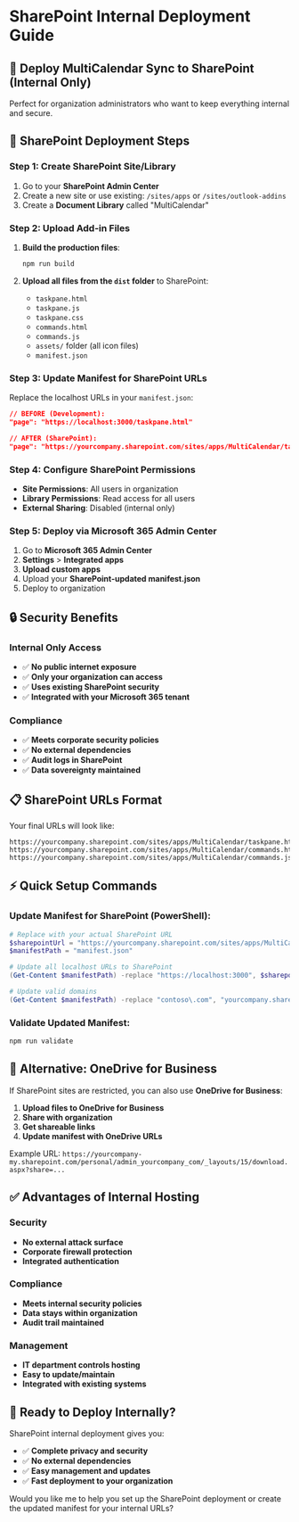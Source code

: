 # SharePoint Internal Deployment Guide

## 🏢 Deploy MultiCalendar Sync to SharePoint (Internal Only)

Perfect for organization administrators who want to keep everything internal and secure.

## 🚀 SharePoint Deployment Steps

### Step 1: Create SharePoint Site/Library
1. Go to your **SharePoint Admin Center**
2. Create a new site or use existing: `/sites/apps` or `/sites/outlook-addins`
3. Create a **Document Library** called "MultiCalendar"

### Step 2: Upload Add-in Files
1. **Build the production files**:
   ```bash
   npm run build
   ```

2. **Upload all files from the `dist` folder** to SharePoint:
   - `taskpane.html`
   - `taskpane.js` 
   - `taskpane.css`
   - `commands.html`
   - `commands.js`
   - `assets/` folder (all icon files)
   - `manifest.json`

### Step 3: Update Manifest for SharePoint URLs

Replace the localhost URLs in your `manifest.json`:

```json
// BEFORE (Development):
"page": "https://localhost:3000/taskpane.html"

// AFTER (SharePoint):
"page": "https://yourcompany.sharepoint.com/sites/apps/MultiCalendar/taskpane.html"
```

### Step 4: Configure SharePoint Permissions
- **Site Permissions**: All users in organization
- **Library Permissions**: Read access for all users
- **External Sharing**: Disabled (internal only)

### Step 5: Deploy via Microsoft 365 Admin Center
1. Go to **Microsoft 365 Admin Center**
2. **Settings** > **Integrated apps**
3. **Upload custom apps**
4. Upload your **SharePoint-updated manifest.json**
5. Deploy to organization

## 🔒 Security Benefits

### Internal Only Access
- ✅ **No public internet exposure**
- ✅ **Only your organization can access**
- ✅ **Uses existing SharePoint security**
- ✅ **Integrated with your Microsoft 365 tenant**

### Compliance
- ✅ **Meets corporate security policies**
- ✅ **No external dependencies**
- ✅ **Audit logs in SharePoint**
- ✅ **Data sovereignty maintained**

## 📋 SharePoint URLs Format

Your final URLs will look like:
```
https://yourcompany.sharepoint.com/sites/apps/MultiCalendar/taskpane.html
https://yourcompany.sharepoint.com/sites/apps/MultiCalendar/commands.html
https://yourcompany.sharepoint.com/sites/apps/MultiCalendar/commands.js
```

## ⚡ Quick Setup Commands

### Update Manifest for SharePoint (PowerShell):
```powershell
# Replace with your actual SharePoint URL
$sharepointUrl = "https://yourcompany.sharepoint.com/sites/apps/MultiCalendar"
$manifestPath = "manifest.json"

# Update all localhost URLs to SharePoint
(Get-Content $manifestPath) -replace "https://localhost:3000", $sharepointUrl | Set-Content $manifestPath

# Update valid domains
(Get-Content $manifestPath) -replace "contoso\.com", "yourcompany.sharepoint.com" | Set-Content $manifestPath
```

### Validate Updated Manifest:
```bash
npm run validate
```

## 🎯 Alternative: OneDrive for Business

If SharePoint sites are restricted, you can also use **OneDrive for Business**:

1. **Upload files to OneDrive for Business**
2. **Share with organization**
3. **Get shareable links**
4. **Update manifest with OneDrive URLs**

Example URL: `https://yourcompany-my.sharepoint.com/personal/admin_yourcompany_com/_layouts/15/download.aspx?share=...`

## ✅ Advantages of Internal Hosting

### Security
- **No external attack surface**
- **Corporate firewall protection**
- **Integrated authentication**

### Compliance
- **Meets internal security policies**
- **Data stays within organization**
- **Audit trail maintained**

### Management
- **IT department controls hosting**
- **Easy to update/maintain**
- **Integrated with existing systems**

## 🚀 Ready to Deploy Internally?

SharePoint internal deployment gives you:
- ✅ **Complete privacy and security**
- ✅ **No external dependencies**
- ✅ **Easy management and updates**
- ✅ **Fast deployment to your organization**

Would you like me to help you set up the SharePoint deployment or create the updated manifest for your internal URLs?
